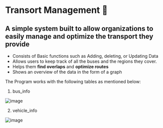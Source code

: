 # Transort Management 🚌

## A simple system built to allow organizations to easily manage and optimize the transport they provide

 - Consists of Basic functions such as Adding, deleting, or Updating Data
 - Allows users to keep track of all the buses and the regions they cover.
 - Helps them **find overlaps** and **optimize routes**
 - Shows an overview of the data in the form of a graph

The Program works with the following tables as mentioned below:

 1. bus_info

![image](https://github.com/user-attachments/assets/8b958d60-b1e1-4462-b662-5030b86cc5ac)

 2. vehicle_info

![image](https://github.com/user-attachments/assets/e495f9eb-22b0-4c12-b106-8734bf65fbc1)
